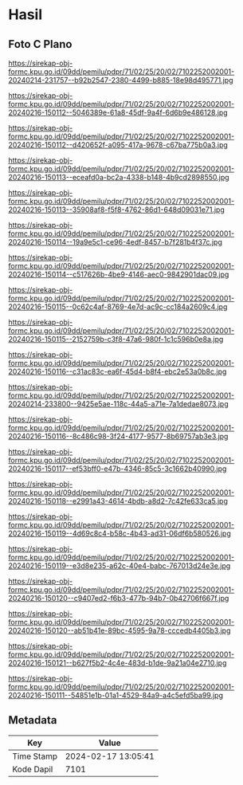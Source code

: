 # Hasil

## Foto C Plano

https://sirekap-obj-formc.kpu.go.id/09dd/pemilu/pdpr/71/02/25/20/02/7102252002001-20240214-231757--b92b2547-2380-4499-b885-18e98d495771.jpg

https://sirekap-obj-formc.kpu.go.id/09dd/pemilu/pdpr/71/02/25/20/02/7102252002001-20240216-150112--5046389e-61a8-45df-9a4f-6d6b9e486128.jpg

https://sirekap-obj-formc.kpu.go.id/09dd/pemilu/pdpr/71/02/25/20/02/7102252002001-20240216-150112--d420652f-a095-417a-9678-c67ba775b0a3.jpg

https://sirekap-obj-formc.kpu.go.id/09dd/pemilu/pdpr/71/02/25/20/02/7102252002001-20240216-150113--eceafd0a-bc2a-4338-b148-4b9cd2898550.jpg

https://sirekap-obj-formc.kpu.go.id/09dd/pemilu/pdpr/71/02/25/20/02/7102252002001-20240216-150113--35908af8-f5f8-4762-86d1-648d09031e71.jpg

https://sirekap-obj-formc.kpu.go.id/09dd/pemilu/pdpr/71/02/25/20/02/7102252002001-20240216-150114--19a9e5c1-ce96-4edf-8457-b7f281b4f37c.jpg

https://sirekap-obj-formc.kpu.go.id/09dd/pemilu/pdpr/71/02/25/20/02/7102252002001-20240216-150114--c517626b-4be9-4146-aec0-9842901dac09.jpg

https://sirekap-obj-formc.kpu.go.id/09dd/pemilu/pdpr/71/02/25/20/02/7102252002001-20240216-150115--0c62c4af-8769-4e7d-ac9c-cc184a2609c4.jpg

https://sirekap-obj-formc.kpu.go.id/09dd/pemilu/pdpr/71/02/25/20/02/7102252002001-20240216-150115--2152759b-c3f8-47a6-980f-1c1c596b0e8a.jpg

https://sirekap-obj-formc.kpu.go.id/09dd/pemilu/pdpr/71/02/25/20/02/7102252002001-20240216-150116--c31ac83c-ea6f-45d4-b8f4-ebc2e53a0b8c.jpg

https://sirekap-obj-formc.kpu.go.id/09dd/pemilu/pdpr/71/02/25/20/02/7102252002001-20240214-233800--9425e5ae-118c-44a5-a71e-7a1dedae8073.jpg

https://sirekap-obj-formc.kpu.go.id/09dd/pemilu/pdpr/71/02/25/20/02/7102252002001-20240216-150116--8c486c98-3f24-4177-9577-8b69757ab3e3.jpg

https://sirekap-obj-formc.kpu.go.id/09dd/pemilu/pdpr/71/02/25/20/02/7102252002001-20240216-150117--ef53bff0-e47b-4346-85c5-3c1662b40990.jpg

https://sirekap-obj-formc.kpu.go.id/09dd/pemilu/pdpr/71/02/25/20/02/7102252002001-20240216-150118--e2991a43-4614-4bdb-a8d2-7c42fe633ca5.jpg

https://sirekap-obj-formc.kpu.go.id/09dd/pemilu/pdpr/71/02/25/20/02/7102252002001-20240216-150119--4d69c8c4-b58c-4b43-ad31-06df6b580526.jpg

https://sirekap-obj-formc.kpu.go.id/09dd/pemilu/pdpr/71/02/25/20/02/7102252002001-20240216-150119--e3d8e235-a62c-40e4-babc-767013d24e3e.jpg

https://sirekap-obj-formc.kpu.go.id/09dd/pemilu/pdpr/71/02/25/20/02/7102252002001-20240216-150120--c9407ed2-f6b3-477b-94b7-0b42706f667f.jpg

https://sirekap-obj-formc.kpu.go.id/09dd/pemilu/pdpr/71/02/25/20/02/7102252002001-20240216-150120--ab51b41e-89bc-4595-9a78-cccedb4405b3.jpg

https://sirekap-obj-formc.kpu.go.id/09dd/pemilu/pdpr/71/02/25/20/02/7102252002001-20240216-150121--b627f5b2-4c4e-483d-b1de-9a21a04e2710.jpg

https://sirekap-obj-formc.kpu.go.id/09dd/pemilu/pdpr/71/02/25/20/02/7102252002001-20240216-150111--54851e1b-01a1-4529-84a9-a4c5efd5ba99.jpg


## Metadata

| Key        | Value               |
| ---------- | ------------------- |
| Time Stamp | 2024-02-17 13:05:41 |
| Kode Dapil | 7101                |



